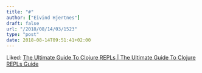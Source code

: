 ```yaml
---
title: "#"
author: ["Eivind Hjertnes"]
draft: false
url: "/2018/08/14/03/1523"
type: "post"
date: 2018-08-14T09:51:41+02:00
---
```


Liked: [The Ultimate
Guide To Clojure REPLs | The Ultimate Guide To Clojure REPLs Guide](https://lambdaisland.com/guides/clojure-repls)
